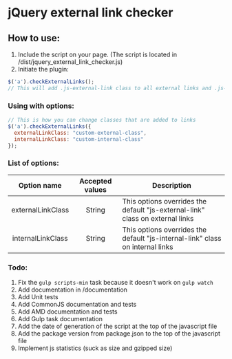 # jQuery external link checker

## How to use:

1. Include the script on your page. (The script is located in /dist/jquery_external_link_checker.js)
2. Initiate the plugin:

```javascript
$('a').checkExternalLinks();
// This will add .js-external-link class to all external links and .js-internal-link to all internal links
```
### Using with options:
```javascript
// This is how you can change classes that are added to links
$('a').checkExternalLinks({
  externalLinkClass: "custom-external-class",
  internalLinkClass: "custom-internal-class"
});
```

### List of options:
| Option name | Accepted values | Description |
|:---:|:---:|---|
| externalLinkClass | String | This options overrides the default "js-external-link" class on external links |
| internalLinkClass | String | This options overrides the default "js-internal-link" class on internal links
### Todo:
1. Fix the `gulp scripts-min` task because it doesn't work on `gulp watch`
2. Add documentation in /documentation
3. Add Unit tests
4. Add CommonJS documentation and tests
5. Add AMD documentation and tests
6. Add Gulp task documentation
7. Add the date of generation of the script at the top of the javascript file
8. Add the package version from package.json to the top of the javascript file
9. Implement js statistics (suck as size and gzipped size)
